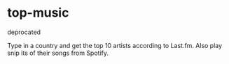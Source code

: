 # top-music

deprocated 

Type in a country and get the top 10 artists according to Last.fm. Also play snip its of their songs from Spotify. 
